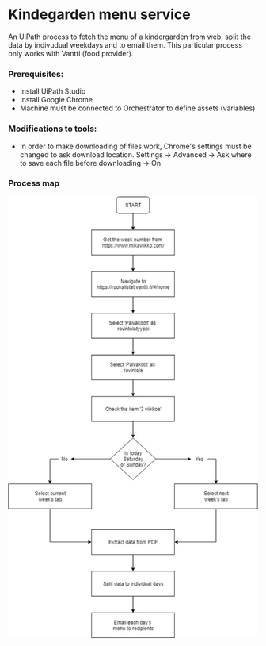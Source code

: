 # Kindegarden menu service
An UiPath process to fetch the menu of a kindergarden from web, split the data by indivudual weekdays and to email them. This particular process only works with Vantti (food provider).

### Prerequisites:
* Install UiPath Studio
* Install Google Chrome
* Machine must be connected to Orchestrator to define assets (variables)

### Modifications to tools:
 * In order to make downloading of files work, Chrome's settings must be changed to ask download location. Settings -> Advanced -> Ask where to save each file before downloading -> On
 
 ### Process map
 
 ![](ProcessMap.jpg)

